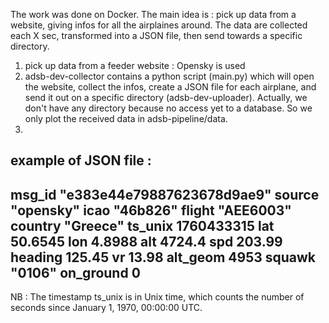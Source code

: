 The work was done on Docker. 
The main idea is : pick up data from a website,  giving infos for all the airplaines around. The data are collected each X sec,
transformed into a JSON file, then send towards a specific directory. 


1) pick up data from a feeder website : Opensky is used
2)  adsb-dev-collector contains a python script (main.py) which will open the website, collect the infos, create a JSON file for each airplane, and send it out on a specific directory (adsb-dev-uploader). Actually, we don't have any directory because no access yet to a database. So we only plot the received data in adsb-pipeline/data. 
3) 

example of JSON file : 
-----------------------------------------
msg_id	"e383e44e79887623678d9ae9"
source	"opensky"
icao	"46b826"
flight	"AEE6003"
country	"Greece"
ts_unix	1760433315
lat	50.6545
lon	4.8988
alt	4724.4
spd	203.99
heading	125.45
vr	13.98
alt_geom	4953
squawk	"0106"
on_ground	0
-------------------------------------------
NB : 
The timestamp ts_unix is in Unix time, which counts the number of seconds since January 1, 1970, 00:00:00 UTC.
